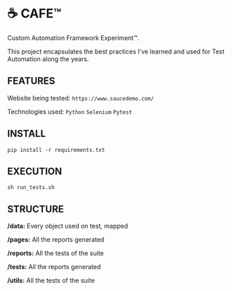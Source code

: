 # ☕ CAFE™
Custom Automation Framework Experiment™.

This project encapsulates the best practices I've learned and used for Test Automation along the years.

## FEATURES

Website being tested: `https://www.saucedemo.com/`

Technologies used: `Python` `Selenium` `Pytest`

## INSTALL
```
pip install -r requirements.txt
```

## EXECUTION
```
sh run_tests.sh
```

## STRUCTURE

**/data:** Every object used on test, mapped

**/pages:** All the reports generated

**/reports:** All the tests of the suite

**/tests:** All the reports generated

**/utils:** All the tests of the suite